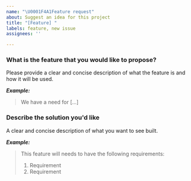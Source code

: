 ```yaml
---
name: "\U0001F4A1Feature request"
about: Suggest an idea for this project
title: "[Feature] "
labels: feature, new issue
assignees: ''

---
```


### What is the feature that you would like to propose?
Please provide a clear and concise description of what the feature is and how it will be used.

_**Example:**_
> We have a need for [...] 

### Describe the solution you'd like
A clear and concise description of what you want to see built.

_**Example:**_
> This feature will needs to have the following requirements:
> 1. Requirement
> 2. Requirement
